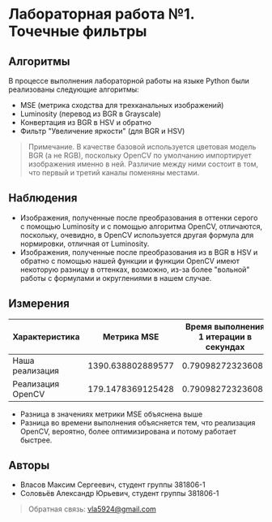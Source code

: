 # Лабораторная работа №1. Точечные фильтры

## Алгоритмы

В процессе выполнения лабораторной работы на языке Python были реализованы следующие алгоритмы:

* MSE (метрика сходства для трехканальных изображений)
* Luminosity (перевод из BGR в Grayscale)
* Конвертация из BGR в HSV и обратно
* Фильтр "Увеличение яркости" (для BGR и HSV)

> Примечание. В качестве базовой используется цветовая модель BGR (а не RGB), поскольку OpenCV по умолчанию импортирует изображения именно в ней. Различие между ними состоит в том, что первый и третий каналы поменяны местами.

## Наблюдения

* Изображения, полученные после преобразования в оттенки серого с помощью Luminosity и с помощью алгоритма OpenCV, отличаются, поскольку, очевидно, в OpenCV используется другая формула для нормировки, отличная от Luminosity.
* Изображения, полученные после преобразования из в BGR в HSV и обратно с помощью нашей функции и функции OpenCV имеют некоторую разницу в оттенках, возможно, из-за более "вольной" работы с формулами и округлениями в нашем случае.

## Измерения

Характеристика | Метрика MSE | Время выполнения 1 итерации в секундах
--- | --- | ---
Наша реализация | 1390.638802889577 | 0.790982723236084
Реализация OpenCV | 179.1478369125428 | 0.790982723236084

* Разница в значениях метрики MSE объяснена выше
* Разница во времени выполнения объясняется тем, что реализация OpenCV, вероятно, более оптимизирована и потому работает быстрее.

## Авторы

* Власов Максим Сергеевич, студент группы 381806-1
* Соловьёв Александр Юрьевич, студент группы 381806-1

> Обратная связь: vla5924@gmail.com
